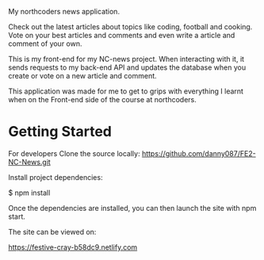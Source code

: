 My northcoders news application.

Check out the latest articles about topics like coding, football and cooking. Vote on your best articles and comments and even write a article and comment of your own.

This is my front-end for my NC-news project. When interacting  with it, it sends requests to my back-end API and updates the database when you create or vote on a new article and comment.

This application was made for me to get to grips with everything I learnt when on the Front-end side of the course at northcoders.


# Getting Started


For developers
Clone the source locally: https://github.com/danny087/FE2-NC-News.git

Install project dependencies:

$ npm install

Once the dependencies are installed, you can then launch the site with npm start.


The site can be viewed on:

https://festive-cray-b58dc9.netlify.com


